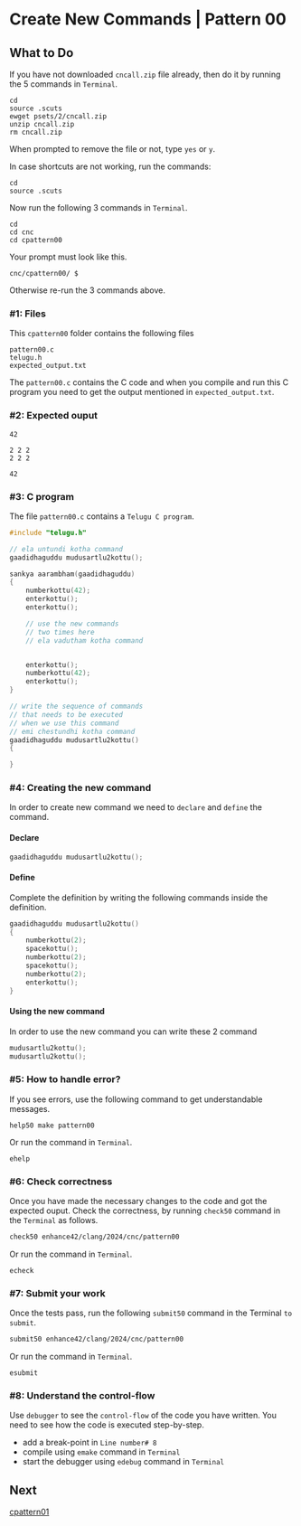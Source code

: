 Create New Commands | Pattern 00
================================

What to Do
----------

If you have not downloaded `cncall.zip` file already, then do it by running the 5 commands in `Terminal`.

    cd
    source .scuts
    ewget psets/2/cncall.zip
    unzip cncall.zip
    rm cncall.zip

When prompted to remove the file or not, type `yes` or `y`.

In case shortcuts are not working, run the commands:

    cd
    source .scuts

Now run the following 3 commands in `Terminal`.

    cd
    cd cnc
    cd cpattern00

Your prompt must look like this.

    cnc/cpattern00/ $

Otherwise re-run the 3 commands above.


### #1: Files
This `cpattern00` folder contains the following files
```
pattern00.c
telugu.h
expected_output.txt
```
The `pattern00.c` contains the C code and when you compile and run this C program you need to get the output mentioned in `expected_output.txt`.

### #2: Expected ouput
```
42

2 2 2
2 2 2

42

```

### #3: C program
The file `pattern00.c` contains a `Telugu C program`.
```c
#include "telugu.h"

// ela untundi kotha command
gaadidhaguddu mudusartlu2kottu();

sankya aarambham(gaadidhaguddu)
{
    numberkottu(42);
    enterkottu();
    enterkottu();

    // use the new commands 
    // two times here
    // ela vadutham kotha command


    enterkottu();
    numberkottu(42);
    enterkottu();
}

// write the sequence of commands
// that needs to be executed
// when we use this command
// emi chestundhi kotha command
gaadidhaguddu mudusartlu2kottu()
{

}
```

### #4: Creating the new command
In order to create new command we need to `declare` and `define` the command.

#### Declare
```c
gaadidhaguddu mudusartlu2kottu();
```

#### Define
Complete the definition by writing the following commands inside the definition.
```c
gaadidhaguddu mudusartlu2kottu()
{
    numberkottu(2);
    spacekottu();
    numberkottu(2);
    spacekottu();
    numberkottu(2);
    enterkottu();
}
```

#### Using the new command
In order to use the new command you can write these 2 command
```c
mudusartlu2kottu();
mudusartlu2kottu();
```

### #5: How to handle error?
If you see errors, use the following command to get understandable messages. 
```
help50 make pattern00
```
Or run the command in `Terminal`.
```
ehelp
```

### #6: Check correctness
Once you have made the necessary changes to the code and got the expected ouput. Check the correctness, by running `check50` command in the `Terminal` as follows.  
```bash
check50 enhance42/clang/2024/cnc/pattern00
```
Or run the command in `Terminal`.
```
echeck
```

### #7: Submit your work
Once the tests pass, run the following `submit50` command in the Terminal `to submit`.
```bash
submit50 enhance42/clang/2024/cnc/pattern00
```
Or run the command in `Terminal`.
```
esubmit
```

### #8: Understand the control-flow
Use `debugger` to see the `control-flow` of the code you have written. You need to see how the code is executed step-by-step.
+ add a break-point in `Line number# 8`
+ compile using `emake` command in `Terminal`
+ start the debugger using `edebug` command in `Terminal`

Next
----
[cpattern01](../cpattern01/)

